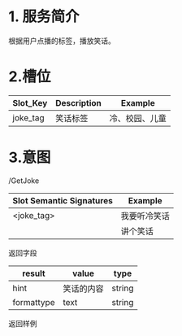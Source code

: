 # 1. 服务简介

根据用户点播的标签，播放笑话。

# 2.槽位

| **Slot\_Key** | **Description** | **Example** |
| --- | --- | --- |
| joke\_tag | 笑话标签 | 冷、校园、儿童 |

# 3.意图

\/GetJoke

| **Slot Semantic Signatures** | **Example** |
| --- | --- |
| &lt;joke\_tag&gt; | 我要听冷笑话 |
|  | 讲个笑话 |

返回字段

| **result** | **value** | **type** |
| --- | --- | --- |
| hint |笑话的内容|string|
| formattype | text | string |

返回样例

